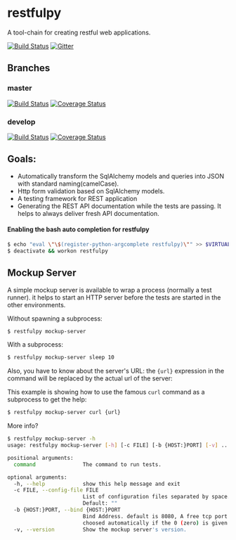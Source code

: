 # restfulpy
A tool-chain for creating restful web applications.

[![Build Status](http://img.shields.io/pypi/v/restfulpy.svg)](https://pypi.python.org/pypi/restfulpy)
[![Gitter](https://img.shields.io/gitter/room/Carrene/restfulpy.svg)](https://gitter.im/Carrene/restfulpy)
     
## Branches

### master

[![Build Status](https://travis-ci.org/Carrene/restfulpy.svg?branch=master)](https://travis-ci.org/Carrene/restfulpy)
[![Coverage Status](https://coveralls.io/repos/github/Carrene/restfulpy/badge.svg?branch=master)](https://coveralls.io/github/Carrene/restfulpy?branch=master)

### develop

[![Build Status](https://travis-ci.org/Carrene/restfulpy.svg?branch=develop)](https://travis-ci.org/Carrene/restfulpy)
[![Coverage Status](https://coveralls.io/repos/github/Carrene/restfulpy/badge.svg?branch=develop)](https://coveralls.io/github/Carrene/restfulpy?branch=develop)



## Goals:
 
- Automatically transform the SqlAlchemy models and queries into JSON with standard 
naming(camelCase).
- Http form validation based on SqlAlchemy models.
- A testing framework for REST application
- Generating the REST API documentation while the tests are passing. It helps to 
always deliver fresh API documentation.



#### Enabling the bash auto completion for restfulpy

```bash
$ echo "eval \"\$(register-python-argcomplete restfulpy)\"" >> $VIRTUAL_ENV/bin/postactivate
$ deactivate && workon restfulpy
```


## Mockup Server

A simple mockup server is available to wrap a process (normally a test runner). it helps to start an HTTP server before
the tests are started in the other environments.


Without spawning a subprocess:

```bash
$ restfulpy mockup-server
```

With a subprocess:


```bash
$ restfulpy mockup-server sleep 10
```

Also, you have to know about the server's URL: the `{url}` expression in the command will be replaced by the actual url
of the server:

This example is showing how to use the famous `curl` command as a subprocess to get the help:

```bash
$ restfulpy mockup-server curl {url}
```

More info?

```bash
$ restfulpy mockup-server -h
usage: restfulpy mockup-server [-h] [-c FILE] [-b {HOST:}PORT] [-v] ...

positional arguments:
  command               The command to run tests.

optional arguments:
  -h, --help            show this help message and exit
  -c FILE, --config-file FILE
                        List of configuration files separated by space.
                        Default: ""
  -b {HOST:}PORT, --bind {HOST:}PORT
                        Bind Address. default is 8080, A free tcp port will be
                        choosed automatically if the 0 (zero) is given
  -v, --version         Show the mockup server's version.
```

